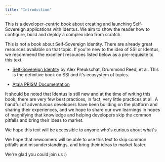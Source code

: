 ```yaml
---
title: "Introduction"
---
```


This is a developer-centric book about creating and launching Self-Sovereign applications with Identus.  We aim to show the reader how to configure, build and deploy a complex idea from scratch.  

This is not a book about Self-Sovereign Identity.  There are already great resources available on that topic.  If you're new to the idea of SSI or Identus, we recommend the excellent resources listed below as a pre-requisite to this text.


- [Self-Sovereign Identity](https://www.manning.com/books/self-sovereign-identity) by Alex Preukschat, Drummond Reed, et al.  This is the definitive book on SSI and it's ecosystem of topics.  

- [Atala PRISM Documentation](https://hyperledger.github.io/identus-docs/)

It should be noted that Identus is still new and at the time of writing this book, there are very few best practices, in fact, very little practices at all.  A handful of adventurous developers have been building on the platform and sharing their experiences, and we hope to share our own learnings in hopes of magnifying that knowledge and helping developers skip the common pitfalls and bring their ideas to market.

We hope this text will be accessible to anyone who's curious about what's 

We hope that newcomers will be able to use this text to skip common pitfalls and misunderstandings, and bring their ideas to market faster. 

We're glad you could join us :)